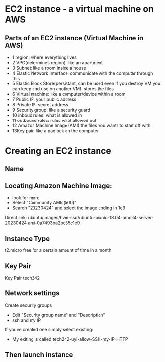 # EC2 instance - a virtual machine on AWS

## Parts of an EC2 instance (Virtual Machine in AWS)

- 1 region: where everything lives
- 2 VPC(determines region): like an apartment
- 3 Subnet: like a room inside a house
- 4 Elastic Network Interface: communicate with the computer through this
- 5 Elastic Block Store(persistant, can be used even if you destroy VM you can keep and use on another VM): stores the files
- 6 Virtual machine: like a computer/device within a room
- 7 Public IP: your public address
- 8 Private IP: secret address
- 9 Security group: like a security guard
- 10 inboud rules: what is allowed in
- 11 outbound rules: rules what allowed out
- 12 Amazon Machine Image (AMI):the files you wantr to start off with
- 13Key pair: like a padlock on the computer


# Creating an EC2 instance

## Name 


## Locating Amazon Machine Image: 
- look for more 
- Select "Community AMIs(500)"
- Search "20230424" and select the image ending in 1e9


Direct link: ubuntu/images/hvm-ssd/ubuntu-bionic-18.04-amd64-server-20230424 ami-0a7493ba2bc35c1e9

## Instance Type
t2.micro
free for a certain amount of time in a month

## Key Pair
Key Pair tech242

## Network settings
Create security groups
- Edit "Security group name" and "Description"
- ssh and my IP

If youve created one simply select existing:
- My exiting is called tech242-uyi-allow-SSH-my-IP-HTTP

## Then launch instance